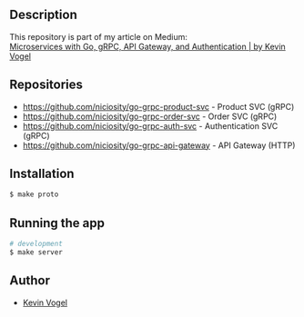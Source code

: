 ## Description

This repository is part of my article on Medium:  
[Microservices with Go, gRPC, API Gateway, and Authentication | by Kevin Vogel](https://levelup.gitconnected.com/microservices-with-go-grpc-api-gateway-and-authentication-part-1-2-393ad9fc9d30)

## Repositories

- https://github.com/niciosity/go-grpc-product-svc - Product SVC (gRPC)
- https://github.com/niciosity/go-grpc-order-svc - Order SVC (gRPC)
- https://github.com/niciosity/go-grpc-auth-svc - Authentication SVC (gRPC)
- https://github.com/niciosity/go-grpc-api-gateway - API Gateway (HTTP)

## Installation

```bash
$ make proto
```

## Running the app

```bash
# development
$ make server
```

## Author

- [Kevin Vogel](https://medium.com/@hellokevinvogel)
